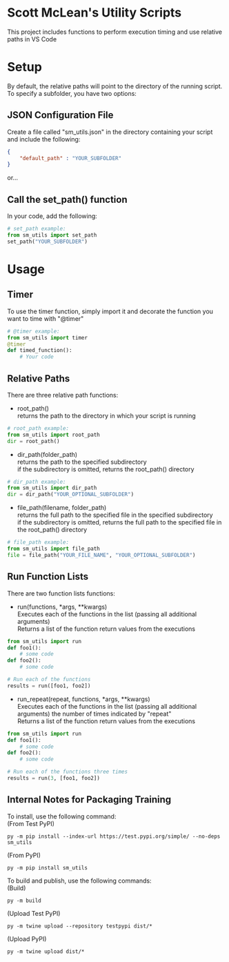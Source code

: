 # Scott McLean's Utility Scripts

This project includes functions to perform execution timing and use relative paths in VS Code

# Setup

By default, the relative paths will point to the directory of the running script.  
To specify a subfolder, you have two options:

## JSON Configuration File
Create a file called "sm_utils.json" in the directory containing your script and include the following:
```json
{
    "default_path" : "YOUR_SUBFOLDER"
}
```

or...

## Call the set_path() function
In your code, add the following:
```py
# set_path example:
from sm_utils import set_path
set_path("YOUR_SUBFOLDER")
```

# Usage

## Timer
To use the timer function, simply import it and decorate the function you want to time with "@timer"
```python
# @timer example:
from sm_utils import timer
@timer
def timed_function():
    # Your code
```

## Relative Paths
There are three relative path functions:

- root_path()  
returns the path to the directory in which your script is running
```py
# root_path example:
from sm_utils import root_path
dir = root_path()
```

- dir_path(folder_path)  
returns the path to the specified subdirectory  
if the subdirectory is omitted, returns the root_path() directory
```py
# dir_path example:
from sm_utils import dir_path
dir = dir_path("YOUR_OPTIONAL_SUBFOLDER")
```

- file_path(filename, folder_path)  
returns the full path to the specified file in the specified subdirectory  
if the subdirectory is omitted, returns the full path to the specified file in the root_path() directory
```py
# file_path example:
from sm_utils import file_path
file = file_path("YOUR_FILE_NAME", "YOUR_OPTIONAL_SUBFOLDER")
```

## Run Function Lists
There are two function lists functions:

- run(functions, *args, **kwargs)  
Executes each of the functions in the list (passing all additional arguments)  
Returns a list of the function return values from the executions
```py
from sm_utils import run
def foo1():
    # some code
def foo2():
    # some code

# Run each of the functions
results = run([foo1, foo2])
```

- run_repeat(repeat, functions, *args, **kwargs)  
Executes each of the functions in the list (passing all additional arguments) the number of times indicated by "repeat"  
Returns a list of the function return values from the executions
```py
from sm_utils import run
def foo1():
    # some code
def foo2():
    # some code

# Run each of the functions three times
results = run(3, [foo1, foo2])
```

## Internal Notes for Packaging Training

To install, use the following command:  
(From Test PyPI)
```
py -m pip install --index-url https://test.pypi.org/simple/ --no-deps sm_utils
```

(From PyPI)
```
py -m pip install sm_utils
```

To build and publish, use the following commands:  
(Build)
```
py -m build
```

(Upload Test PyPI)
```
py -m twine upload --repository testpypi dist/*
```

(Upload PyPI)
```
py -m twine upload dist/*
```
